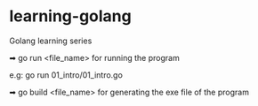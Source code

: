 # learning-golang
Golang learning series

➡ go run <file_name> for running the program

   e.g: go run 01_intro/01_intro.go 

➡ go build <file_name> for generating the exe file of the program
